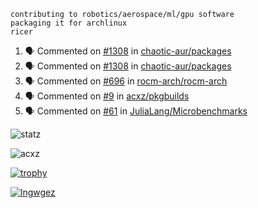 ```
contributing to robotics/aerospace/ml/gpu software
packaging it for archlinux
ricer
```

<!--START_SECTION:activity-->
1. 🗣 Commented on [#1308](https://github.com/chaotic-aur/packages/issues/1308) in [chaotic-aur/packages](https://github.com/chaotic-aur/packages)
2. 🗣 Commented on [#1308](https://github.com/chaotic-aur/packages/issues/1308) in [chaotic-aur/packages](https://github.com/chaotic-aur/packages)
3. 🗣 Commented on [#696](https://github.com/rocm-arch/rocm-arch/issues/696) in [rocm-arch/rocm-arch](https://github.com/rocm-arch/rocm-arch)
4. 🗣 Commented on [#9](https://github.com/acxz/pkgbuilds/issues/9) in [acxz/pkgbuilds](https://github.com/acxz/pkgbuilds)
5. 🗣 Commented on [#61](https://github.com/JuliaLang/Microbenchmarks/issues/61) in [JuliaLang/Microbenchmarks](https://github.com/JuliaLang/Microbenchmarks)
<!--END_SECTION:activity-->


![statz](https://github-readme-stats.vercel.app/api?username=acxz&include_all_commits=true&show_icons=true)

<p><img align="center" src="https://github-readme-streak-stats.herokuapp.com/?user=acxz&" alt="acxz" /></p>

[![trophy](https://github-profile-trophy.vercel.app/?username=acxz)](https://github.com/ryo-ma/github-profile-trophy)

[![lngwgez](https://github-readme-stats.vercel.app/api/top-langs/?username=acxz&layout=compact)](https://github.com/acxz/github-readme-stats)

